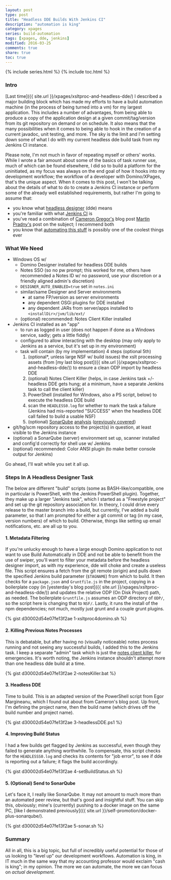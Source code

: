 ```yaml
---
layout: post
type: post
title: "Headless DDE Builds With Jenkins CI"
description: "automation is king"
category: xpages
series: build-automation
tags: [xpages, dde, jenkins]
modified: 2016-03-25
comments: true
share: true
toc: true
---
```


{% include series.html %}
{% include toc.html %}
### Intro
[Last time]({{ site.url }}/xpages/xsltproc-and-headless-dde/) I described a major building block which has made my efforts to have a build automation machine (in the process of being turned into a vm) for  my largest application. This includes a number of advantages, from being able to produce a copy of the application design at a given commit/tag/version from its git repository on demand or on schedule. It also means that the many possibilities when it comes to being able to hook in the creation of a current javadoc, unit testing, and more. The sky is the limit and I'm setting down some of what I do with my current headless dde build task from my Jenkins CI instance.

Please note, I'm not much in favor of repeating myself or others' works. While I wrote a fair amount about some of the basics of task runner use, much of which can be found elsewhere, I did so to build a platform for the uninitiated, as my focus was always on the end goal of how it hooks into my development workflow; the workflow of a  developer with Domino/XPages, that's the unique aspect. When it comes to this post, I won't be talking about the details of what to do to create a Jenkins CI instance or perform some of the already well established requirements, but rather I'm going to assume that:

* you know what [headless designer](https://www-10.lotus.com/ldd/ddwiki.nsf/dx/Headless_Designer_Wiki) (dde) means
* you're familiar with what [Jenkins CI](https://jenkins.io/) is
* you've read a combination of [Cameron Gregor's](http://camerongregor.com/2014/08/09/build-system-for-xpages-and-osgi-plugins/) blog post [Martin Pradny's](http://www.pradny.com/2014/03/build-xpages-app-from-git-with-jenkins.html) post on the subject; I recommend both
* you know that [automating this stuff](https://www.youtube.com/watch?v=6BIDNfOrnAY) is possibly one of the coolest things ever

### What We Need
* Windows OS w/
  * Domino Designer installed for headless DDE builds
  * Notes SSO (so no pw prompt; this worked for me, others have recommended a Notes ID w/ no password, use your discretion or a friendly aligned admin's discretion)
  * `DESIGNER_AUTO_ENABLED=true` set in `notes.ini`
  * similar/same Designer and Server environments
      * at same FP/version as server environments
      * any dependent OSGi plugins for DDE installed
      * any dependent JARs from server/apps installed to `<installDir>/jvm/lib/ext/`
  * (optional) recommended: Notes Client Killer installed
* Jenkins CI installed as an "app"
  * to run as logged in user (does not happen if done as a Windows service, sadly; gets a little fiddly)
  * configured to allow interacting with the desktop (may only apply to Jenkins as a service, but it's set up in my environment)
  * task will contain (by my implementation) 4 steps (optional 5th)
    1. (optional*, unless large NSF w/ build issues) the xslt processing assets (from [my last blog post]({{ site.url }}/xpages/xsltproc-and-headless-dde/)) to ensure a clean ODP import by headless DDE
    2. (optional) Notes Client Killer (helps, in case Jenkins task +/- headless DDE gets hung; at a minimum, have a separate Jenkins task to call the client killer)
    3. PowerShell (installed for Windows, also a PS script, below) to execute the headless DDE build
    4. scan the `HEADLESS0.log` for whether to mark the task a failure (Jenkins had mis-reported "SUCCESS" when the headless DDE call failed to build a usable NSF)
    5. (optional) [SonarQube](http://www.sonarqube.org/) [analysis](http://docs.sonarqube.org/display/SONAR/Analyzing+Source+Code) ([previously covered](https://edm00se.io/self-promotion/docker-plus-sonarqube))
* git/hg/scm repository access to the project(s) in question, at least visible to the Jenkins instance
* (optional) a SonarQube (server) environment set up, scanner installed and config'd correctly for shell use w/ Jenkins
* (optional) recommended: Color ANSI plugin (to make better console output for Jenkins)

<span data-toggle="tooltip" title="yes, I'm full of snarcasm">Go ahead, I'll wait while you set it all up.</span>

### Steps In A Headless Designer Task
The below are different "build" scripts (some as BASH-like/compatible, one in particular is PowerShell, with the Jenkins PowerShell plugin). Together, they make up a larger "Jenkins task", which I started as a "Freestyle project" and set up the git repository association for. In theory, I could drive every release to the master branch into a build, but currently, I've added a build parameter, so that I am prompted for either a git commit or tag (in my case, version numbers) of which to build. Otherwise, things like setting up email notifications, etc. are all up to you.

#### 1. Metadata Filtering
If you're unlucky enough to have a large enough Domino application to not want to use Build Automatically in DDE and not be able to benefit from the use of swiper, you'll want to filter your metadata before the headless designer import, as with my experience, dde will choke and create a useless file. This script ensures a fetch from the git remote (origin) and pulls down the specified Jenkins build parameter (`$TAGNAME`) from which to build. It then checks for a `package.json` and `Gruntfile.js` in the project, copying in a boilerplate copy (in [yesterday's blog post]({{ site.url }}/xpages/xsltproc-and-headless-dde/)) and updates the relative ODP (On Disk Project) path, as needed. The boilerplate `Gruntfile.js` assumes an ODP directory of `ODP/`, so the script here is changing that to `NSF/`. Lastly, it runs the install of the npm dependencies; not much, mostly just grunt and a couple grunt plugins.

{% gist d30002d54e07fe13f2ae 1-xsltproc4domino.sh %}
<br />

#### 2. Killing Previous Notes Processes
This is debatable, but after having no (visually noticeable) notes process running and not seeing any successful builds, I added this to the Jenkins task. I keep a separate "admin" task which is just the [notes client killer](http://www.xpagedeveloper.com/software/client-killer), for emergencies. It's worth noting, the Jenkins instance shouldn't attempt more than one headless dde build at a time.

{% gist d30002d54e07fe13f2ae 2-notesKiller.bat %}
<br />

#### 3. Headless DDE
Time to build. This is an adapted version of the PowerShell script from Egor Margineanu, which I found out about from Cameron's blog post. Up front, I'm defining the project name, then the build name (which drives off the build number and project name).

{% gist d30002d54e07fe13f2ae 3-headlessDDE.ps1 %}
<br />

#### 4. Improving Build Status
I had a few builds get flagged by Jenkins as successful, even though they failed to generate anything worthwhile. To compensate, this script checks for the `HEADLESSS0.log` and checks its contents for "job error", to see if dde is reporting out a failure; it flags the build accordingly.

{% gist d30002d54e07fe13f2ae 4-setBuildStatus.sh %}
<br />

#### 5. (Optional) Send to SonarQube
Let's face it, I really like SonarQube. It may not amount to much more than an automated peer review, but that's good and insightful stuff. You can skip this, obviously; mine's (currently) pushing to a docker image on the same PC, [like I demonstrated previously]({{ site.url }}/self-promotion/docker-plus-sonarqube/).

{% gist d30002d54e07fe13f2ae 5-sonar.sh %}
<br />

### Summary
All in all, this is a big topic, but full of incredibly useful potential for those of us looking to "level up" our development workflows. Automation is king, in IT much in the same way that my accounting professor would exclaim "cash is king"; in my opinion. The more we can automate, the more we can focus on _actual development_.
